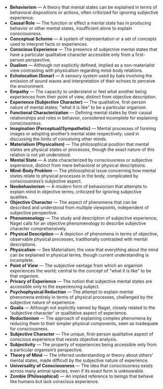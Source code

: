 - **Behaviorism** — A theory that mental states can be explained in terms of behavioral dispositions or actions, often criticized for ignoring subjective experience.  
- **Causal Role** — The function or effect a mental state has in producing behavior or other mental states, insufficient alone to explain consciousness.  
- **Conceptual Scheme** — A system of representation or a set of concepts used to interpret facts or experiences.  
- **Conscious Experience** — The presence of subjective mental states that have a particular qualitative character accessible only from a first-person perspective.  
- **Dualism** — Although not explicitly defined, implied as a non-materialist view contrasting with physicalism regarding mind-body relations.  
- **Echolocation (Sonar)** — A sensory system used by bats involving the emission of sound waves and interpretation of their echoes to perceive the environment.  
- **Empathy** — The capacity to understand or feel what another being experiences from their point of view, distinct from objective description.  
- **Experience (Subjective Character)** — The qualitative, first-person nature of mental states; "what it is like" to be a particular organism.  
- **Functional Characterization** — Defining mental states by their causal relationships and roles in behavior, considered incomplete for explaining consciousness.  
- **Imagination (Perceptual/Sympathetic)** — Mental processes of forming images or adopting another’s mental state respectively; used in discussing the limits of conceiving other minds.  
- **Materialism (Physicalism)** — The philosophical position that mental states are physical states or processes, though the exact nature of this relation is not yet understood.  
- **Mental State** — A state characterized by consciousness or subjective experience, distinct from mere behavioral or physical descriptions.  
- **Mind-Body Problem** — The philosophical issue concerning how mental states relate to physical processes in the body, complicated by consciousness’s subjective aspect.  
- **Neobehaviorism** — A modern form of behaviorism that attempts to explain mind in objective terms, criticized for ignoring subjective qualities.  
- **Objective Character** — The aspect of phenomena that can be described and understood from multiple viewpoints, independent of subjective perspective.  
- **Phenomenology** — The study and description of subjective experience; Nagel calls for an objective phenomenology to describe subjective character comprehensively.  
- **Physical Description** — A depiction of phenomena in terms of objective, observable physical processes, traditionally contrasted with mental descriptions.  
- **Physicalism** — See Materialism; the view that everything about the mind can be explained in physical terms, though current understanding is incomplete.  
- **Point of View** — The subjective vantage from which an organism experiences the world; central to the concept of "what it is like" to be that organism.  
- **Privacy of Experience** — The notion that subjective mental states are accessible only to the experiencing subject.  
- **Psychophysical Reduction** — The attempt to explain mental phenomena entirely in terms of physical processes, challenged by the subjective nature of experience.  
- **Qualia** — Although not explicitly named by Nagel, closely related to the 'subjective character' or qualitative aspect of experience.  
- **Reductionism** — The approach of explaining complex phenomena by reducing them to their simpler physical components, seen as inadequate for consciousness.  
- **Subjective Character** — The unique, first-person qualitative aspect of conscious experience that resists objective analysis.  
- **Subjectivity** — The property of experiences being accessible only from a particular organism’s perspective.  
- **Theory of Mind** — The inferred understanding or theory about others’ mental states, made difficult by the subjective nature of experience.  
- **Universality of Consciousness** — The idea that consciousness exists across many animal species, even if its exact form is unknowable.  
- **Zombie (Philosophical)** — An implied reference to beings that behave like humans but lack conscious experience.
